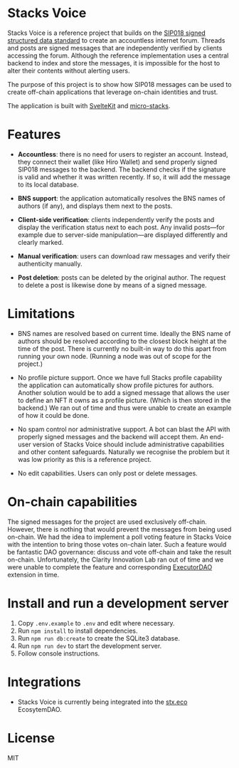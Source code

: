 # Stacks Voice

Stacks Voice is a reference project that builds on the [SIP018 signed structured data standard](https://github.com/stacksgov/sips/pull/57) to create an accountless internet forum. Threads and posts are signed messages that are independently verified by clients accessing the forum. Although the reference implementation uses a central backend to index and store the messages, it is impossible for the host to alter their contents without alerting users.

The purpose of this project is to show how SIP018 messages can be used to create off-chain applications that leverage on-chain identities and trust.

The application is built with [SvelteKit](https://kit.svelte.dev) and [micro-stacks](https://micro-stacks.dev).

# Features

- **Accountless**: there is no need for users to register an account. Instead, they connect their wallet (like Hiro Wallet) and send properly signed SIP018 messages to the backend. The backend checks if the signature is valid and whether it was written recently. If so, it will add the message to its local database.

- **BNS support**: the application automatically resolves the BNS names of authors (if any), and displays them next to the posts.

- **Client-side verification**: clients independently verify the posts and display the verification status next to each post. Any invalid posts—for example due to server-side manipulation—are displayed differently and clearly marked.

- **Manual verification**: users can download raw messages and verify their authenticity manually.

- **Post deletion**: posts can be deleted by the original author. The request to delete a post is likewise done by means of a signed message.

# Limitations

- BNS names are resolved based on current time. Ideally the BNS name of authors should be resolved according to the closest block height at the time of the post. There is currently no built-in way to do this apart from running your own node. (Running a node was out of scope for the project.)

- No profile picture support. Once we have full Stacks profile capability the application can automatically show profile pictures for authors. Another solution would be to add a signed message that allows the user to define an NFT it owns as a profile picture. (Which is then stored in the backend.) We ran out of time and thus were unable to create an example of how it could be done.

- No spam control nor administrative support. A bot can blast the API with properly signed messages and the backend will accept them. An end-user version of Stacks Voice should include administrative capabilities and other content safeguards. Naturally we recognise the problem but it was low priority as this is a reference project.

- No edit capabilities. Users can only post or delete messages.

# On-chain capabilities

The signed messages for the project are used exclusively off-chain. However, there is nothing that would prevent the messages from being used on-chain. We had the idea to implement a poll voting feature in Stacks Voice with the intention to bring those votes on-chain later. Such a feature would be fantastic DAO governance: discuss and vote off-chain and take the result on-chain. Unfortunately, the Clarity Innovation Lab ran out of time and we were unable to complete the feature and corresponding [ExecutorDAO](https://github.com/MarvinJanssen/executor-dao) extension in time.

# Install and run a development server

1. Copy `.env.example` to `.env` and edit where necessary.
2. Run `npm install` to install dependencies.
3. Run `npm run db:create` to create the SQLite3 database.
4. Run `npm run dev` to start the development server.
5. Follow console instructions.

# Integrations

- Stacks Voice is currently being integrated into the [stx.eco](https://stx.eco) EcosytemDAO.

# License

MIT

